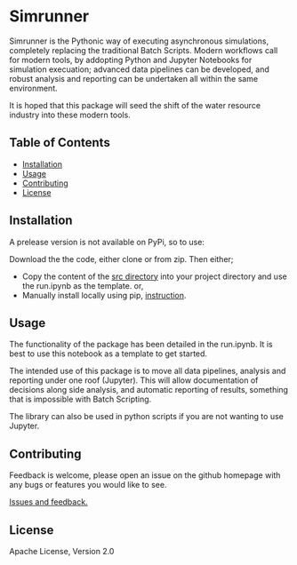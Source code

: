 # Simrunner

Simrunner is the Pythonic way of executing asynchronous simulations, completely replacing the traditional Batch Scripts. Modern workflows call for modern tools, by addopting Python and Jupyter Notebooks for simulation execuation; advanced data pipelines can be developed, and robust analysis and reporting can be undertaken all within the same environment.

It is hoped that this package will seed the shift of the water resource industry into these modern tools. 

## Table of Contents

- [Installation](#installation)
- [Usage](#usage)
- [Contributing](#contributing)
- [License](#license)

## Installation

A prelease version is not available on PyPi, so to use:

Download the the code, either clone or from zip. Then either;
- Copy the content of the [src directory](https://github.com/norman-tom/simrunner/tree/main/src) into your project directory and use the run.ipynb as the template. or,
- Manually install locally using pip, [instruction](https://packaging.python.org/en/latest/tutorials/installing-packages/#installing-from-a-local-src-tree).

## Usage

The functionality of the package has been detailed in the run.ipynb. It is best to use this notebook as a template to get started.  

The intended use of this package is to move all data pipelines, analysis and reporting under one roof (Jupyter). This will allow documentation of decisions along side analysis, and automatic reporting of results, something that is impossible with Batch Scripting. 

The library can also be used in python scripts if you are not wanting to use Jupyter.

## Contributing

Feedback is welcome, please open an issue on the github homepage with any bugs or features you would like to see. 

[Issues and feedback.](https://github.com/norman-tom/simrunner/issues)

## License

Apache License, Version 2.0
